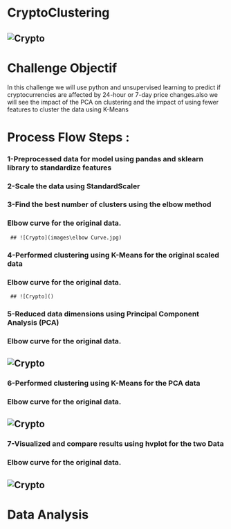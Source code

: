 # CryptoClustering
## ![Crypto](https://i.pinimg.com/736x/ce/bd/26/cebd26365e7e8c1de734652e65f766c8.jpg)

# Challenge Objectif 

In this challenge we will use python and unsupervised learning to predict if cryptocurrencies are affected by 24-hour or 7-day price changes.also we will see the impact of the PCA on clustering and the impact of using fewer features to cluster the data using K-Means

# Process Flow Steps :
  ### 1-Preprocessed data for model using pandas and sklearn library to standardize features
  ### 2-Scale the data using StandardScaler
  ### 3-Find the best number of clusters using the elbow method
  ### Elbow curve for the original data.
     ## ![Crypto](images\elbow Curve.jpg)

   ### 4-Performed clustering using K-Means for the original scaled data
   ### Elbow curve for the original data.
     ## ![Crypto]()

  ### 5-Reduced data dimensions using Principal Component Analysis (PCA)
   ### Elbow curve for the original data.
   ## ![Crypto]()

  ### 6-Performed clustering using K-Means for the PCA data
   ### Elbow curve for the original data.
   ## ![Crypto]()

  ### 7-Visualized and compare results using hvplot for the two Data 
   ### Elbow curve for the original data.
   ## ![Crypto]()

# Data Analysis 
      



